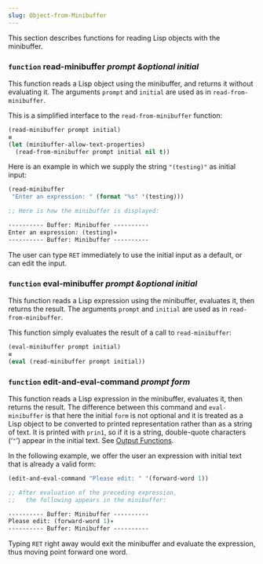 ```yaml
---
slug: Object-from-Minibuffer
---
```


This section describes functions for reading Lisp objects with the minibuffer.

### <span className="tag function">`function`</span> **read-minibuffer** *prompt \&optional initial*

This function reads a Lisp object using the minibuffer, and returns it without evaluating it. The arguments `prompt` and `initial` are used as in `read-from-minibuffer`.

This is a simplified interface to the `read-from-minibuffer` function:

```lisp
(read-minibuffer prompt initial)
≡
(let (minibuffer-allow-text-properties)
  (read-from-minibuffer prompt initial nil t))
```

Here is an example in which we supply the string `"(testing)"` as initial input:

```lisp
(read-minibuffer
 "Enter an expression: " (format "%s" '(testing)))

;; Here is how the minibuffer is displayed:
```



```lisp
---------- Buffer: Minibuffer ----------
Enter an expression: (testing)∗
---------- Buffer: Minibuffer ----------
```

The user can type `RET` immediately to use the initial input as a default, or can edit the input.

### <span className="tag function">`function`</span> **eval-minibuffer** *prompt \&optional initial*

This function reads a Lisp expression using the minibuffer, evaluates it, then returns the result. The arguments `prompt` and `initial` are used as in `read-from-minibuffer`.

This function simply evaluates the result of a call to `read-minibuffer`:

```lisp
(eval-minibuffer prompt initial)
≡
(eval (read-minibuffer prompt initial))
```

### <span className="tag function">`function`</span> **edit-and-eval-command** *prompt form*

This function reads a Lisp expression in the minibuffer, evaluates it, then returns the result. The difference between this command and `eval-minibuffer` is that here the initial `form` is not optional and it is treated as a Lisp object to be converted to printed representation rather than as a string of text. It is printed with `prin1`, so if it is a string, double-quote characters (‘`"`’) appear in the initial text. See [Output Functions](/docs/elisp/Output-Functions).

In the following example, we offer the user an expression with initial text that is already a valid form:

```lisp
(edit-and-eval-command "Please edit: " '(forward-word 1))

;; After evaluation of the preceding expression,
;;   the following appears in the minibuffer:
```



```lisp
---------- Buffer: Minibuffer ----------
Please edit: (forward-word 1)∗
---------- Buffer: Minibuffer ----------
```

Typing `RET` right away would exit the minibuffer and evaluate the expression, thus moving point forward one word.
